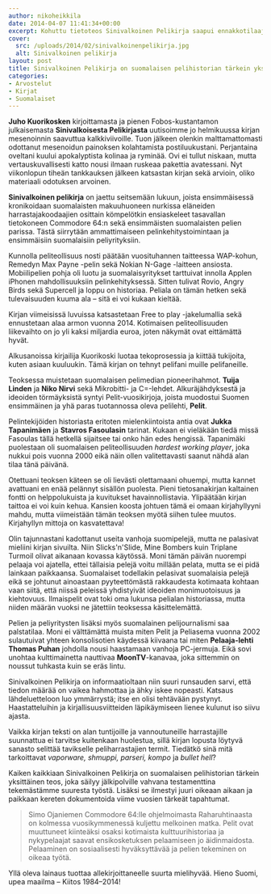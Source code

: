 ```yaml
---
author: nikoheikkila
date: 2014-04-07 11:41:34+00:00
excerpt: Kohuttu tietoteos Sinivalkoinen Pelikirja saapui ennakkotilaajille viime perjantaina.
cover:
  src: /uploads/2014/02/sinivalkoinenpelikirja.jpg
  alt: Sinivalkoinen pelikirja
layout: post
title: Sinivalkoinen Pelikirja on suomalaisen pelihistorian tärkein yksittäinen teos
categories:
- Arvostelut
- Kirjat
- Suomalaiset
---
```


**Juho Kuorikosken** kirjoittamasta ja pienen Fobos-kustantamon julkaisemasta **Sinivalkoisesta Pelikirjasta** uutisoimme jo helmikuussa kirjan mesenoinnin saavuttua kalkkiviivoille. Tuon jälkeen olenkin malttamattomasti odottanut mesenoidun painoksen kolahtamista postiluukustani. Perjantaina oveltani kuului apokalyptista kolinaa ja ryminää. Ovi ei tullut niskaan, mutta vertauskuvallisesti katto nousi ilmaan ruskeaa pakettia avatessani. Nyt viikonlopun tiheän tankkauksen jälkeen katsastan kirjan sekä arvioin, oliko materiaali odotuksen arvoinen.

**Sinivalkoinen pelikirja** on jaettu seitsemään lukuun, joista ensimmäisessä kronikoidaan suomalaisten makuuhuoneen nurkissa eläneiden harrastajakoodaajien osittain kömpelötkin ensiaskeleet tasavallan tietokoneen Commodore 64:n sekä ensimmäisten suomalaisten pelien parissa. Tästä siirrytään ammattimaiseen pelinkehitystoimintaan ja ensimmäisiin suomalaisiin peliyrityksiin.

Kunnolla peliteollisuus nosti päätään vuosituhannen taitteessa WAP-kohun, Remedyn Max Payne -pelin sekä Nokian N-Gage -laitteen ansiosta. Mobiilipelien pohja oli luotu ja suomalaisyritykset tarttuivat innolla Applen iPhonen mahdollisuuksiin pelinkehityksessä. Sitten tulivat Rovio, Angry Birds sekä Supercell ja loppu on historiaa. Peliala on tämän hetken sekä tulevaisuuden kuuma ala – sitä ei voi kukaan kieltää.

Kirjan viimeisissä luvuissa katsastetaan Free to play -jakelumallia sekä ennustetaan alaa armon vuonna 2014. Kotimaisen peliteollisuuden liikevaihto on jo yli kaksi miljardia euroa, joten näkymät ovat eittämättä hyvät.

Alkusanoissa kirjailija Kuorikoski luotaa tekoprosessia ja kiittää tukijoita, kuten asiaan kuuluukin. Tämä kirjan on tehnyt pelifani muille pelifaneille.

Teoksessa muistetaan suomalaisen pelimedian pioneerihahmot. **Tuija Linden** ja **Niko Nirvi** sekä Mikrobitti- ja C=-lehdet. Alkuräjähdyksestä ja ideoiden törmäyksistä syntyi Pelit-vuosikirjoja, joista muodostui Suomen ensimmäinen ja yhä paras tuotannossa oleva pelilehti, **Pelit**.

Pelintekijöiden historiasta eritoten mielenkiintoista antia ovat **Jukka Tapanimäen** ja **Stavros Fasoulasin** tarinat. Kukaan ei vieläkään tiedä missä Fasoulas tällä hetkellä sijaitsee tai onko hän edes hengissä. Tapanimäki puolestaan oli suomalaisen peliteollisuuden _hardest working player_, joka nukkui pois vuonna 2000 eikä näin ollen valitettavasti saanut nähdä alan tilaa tänä päivänä.

Otettuani teoksen käteen se oli lievästi olettamaani ohuempi, mutta kannet avattuani en enää pelännyt sisällön puolesta. Pieni tietosanakirjan kaltainen fontti on helppolukuista ja kuvitukset havainnollistavia. Ylipäätään kirjan taittoa ei voi kuin kehua. Kansien koosta johtuen tämä ei omaan kirjahyllyyni mahdu, mutta viimeistään tämän teoksen myötä siihen tulee muutos. Kirjahyllyn mittoja on kasvatettava!

Olin tajunnastani kadottanut useita vanhoja suomipelejä, mutta ne palasivat mieliini kirjan sivuilta. Niin Slicks'n'Slide, Mine Bombers kuin Triplane Turmoil olivat aikanaan kovassa käytössä. Moni tämän päivän nuorempi pelaaja voi ajatella, ettei tällaisia pelejä voitu millään pelata, mutta se ei pidä lainkaan paikkaansa. Suomalaiset todellakin pelasivat suomalaisia pelejä eikä se johtunut ainoastaan pyyteettömästä rakkaudesta kotimaata kohtaan vaan siitä, että niissä peleissä yhdistyivät ideoiden monimuotoisuus ja kiehtovuus. Ilmaispelit ovat toki oma lukunsa pelialan historiassa, mutta niiden määrän vuoksi ne jätettiin teoksessa käsittelemättä.

Pelien ja peliyritysten lisäksi myös suomalainen pelijournalismi saa palstatilaa. Moni ei välttämättä muista miten Pelit ja Peliasema vuonna 2002 sulautuivat yhteen konsolisotien käydessä kiivaana tai miten **Pelaaja-lehti Thomas Puhan** johdolla nousi haastamaan vanhoja PC-jermuja. Eikä sovi unohtaa kulttimainetta nauttivaa **MoonTV**-kanavaa, joka sittemmin on noussut tuhkasta kuin se eräs lintu.

Sinivalkoinen Pelikirja on informaatioltaan niin suuri runsauden sarvi, että tiedon määrää on vaikea hahmottaa ja ähky iskee nopeasti. Katsaus lähdeluetteloon luo ymmärrystä; itse en olisi tehtävään pystynyt. Haastatteluihin ja kirjallisuusviitteiden läpikäymiseen lienee kulunut iso siivu ajasta.

Vaikka kirjan teksti on alan tuntijoille ja vannoutuneille harrastajille suunnattua ei tarvitse kuitenkaan huolestua, sillä kirjan lopusta löytyvä sanasto selittää tavikselle peliharrastajien termit. Tiedätkö sinä mitä tarkoittavat _vaporware, shmuppi, parseri, kompo_ ja _bullet hell_?

Kaiken kaikkiaan Sinivalkoinen Pelikirja on suomalaisen pelihistorian tärkein yksittäinen teos, joka säilyy jälkipolville vahvana testamenttina tekemästämme suuresta työstä. Lisäksi se ilmestyi juuri oikeaan aikaan ja paikkaan kereten dokumentoida viime vuosien tärkeät tapahtumat.

> Simo Ojaniemen Commodore 64:lle ohjelmoimasta Raharuhtinaasta on kolmessa vuosikymmenessä kuljettu melkoinen matka. Pelit ovat muuttuneet kiinteäksi osaksi kotimaista kulttuurihistoriaa ja nykypelaajat saavat ensikosketuksen pelaamiseen jo äidinmaidosta. Pelaaminen on sosiaalisesti hyväksyttävää ja pelien tekeminen on oikeaa työtä.

Yllä oleva lainaus tuottaa allekirjoittaneelle suurta mielihyvää. Hieno Suomi, upea maailma – Kiitos 1984–2014!
